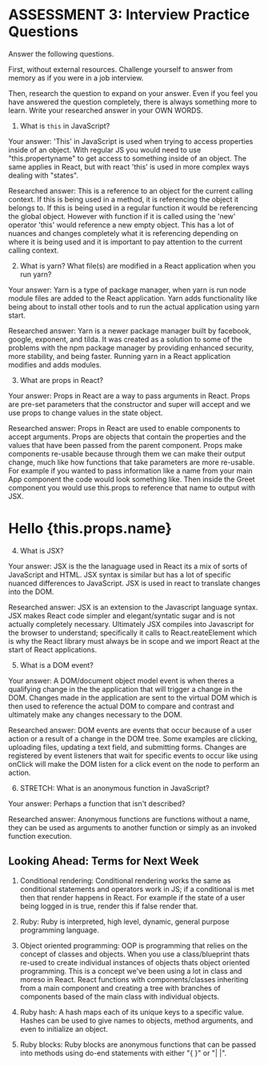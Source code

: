 # ASSESSMENT 3: Interview Practice Questions

Answer the following questions.

First, without external resources. Challenge yourself to answer from memory as if you were in a job interview.

Then, research the question to expand on your answer. Even if you feel you have answered the question completely, there is always something more to learn. Write your researched answer in your OWN WORDS.


1. What is `this` in JavaScript?

  Your answer: 'This' in JavaScript is used when trying to access properties inside of an object. With regular JS you would need to use "this.propertyname" to get access to something inside of an object. The same applies in React, but with react 'this' is used in more complex ways dealing with "states".

  Researched answer: This is a reference to an object for the current calling context. If this is being used in a method, it is referencing the object it belongs to. If this is being used in a regular function it would be referencing the global object. 
  However with function if it is called using the 'new' operator 'this' would reference a new empty object. This has a lot of nuances and changes completely what it is referencing depending on where it is being used and it is important to pay attention to the current calling context.  


2. What is yarn? What file(s) are modified in a React application when you run yarn?

  Your answer: Yarn is a type of package manager, when yarn is run node module files are added to the React application. Yarn adds functionality like being about to install other tools and to run the actual application using yarn start.

  Researched answer: Yarn is a newer package manager built by facebook, google, exponent, and tilda. It was created as a solution to some of the problems with the npm package manager by providing enhanced security, more stability, and being faster. Running yarn in a React application modifies and adds modules. 



3. What are props in React?

  Your answer: Props in React are a way to pass arguments in React. Props are pre-set parameters that the constructor and super will accept and we use props to change values in the state object. 

  Researched answer: Props in React are used to enable components to accept arguments. Props are objects that contain the properties and the values that have been passed from the parent component. Props make components re-usable because through them we can make their output change, much like how functions that take parameters are more re-usable. For example if you wanted to pass information like a name from your main App component the code would look something like.
  <Greet name="Ben Affleck"/>
  Then inside the Greet component you would use this.props to reference that name to output with JSX. 
  <h1>Hello {this.props.name} </h1>



4. What is JSX?

  Your answer: JSX is the the lanaguage used in React its a mix of sorts of JavaScript and HTML. JSX syntax is similar but has a lot of specific nuanced differences to JavaScript. JSX is used in react to translate changes into the DOM. 

  Researched answer: JSX is an extension to the Javascript language syntax. JSX makes React code simpler and elegant/syntatic sugar and is not actually completely necessary. Ultimately JSX compiles into Javascript for the browser to understand; specifically it calls to React.reateElement which is why the React library must always be in scope and we import React at the start of React applications. 



5. What is a DOM event?

  Your answer: A DOM/document object model event is when theres a qualifying change in the the application that will trigger a change in the DOM. Changes made in the application are sent to the virtual DOM which is then used to reference the actual DOM to compare and contrast and ultimately make any changes necessary to the DOM. 

  Researched answer: DOM events are events that occur because of a user action or a result of a change in the DOM tree. Some examples are clicking, uploading files, updating a text field, and submitting forms. Changes are registered by event listeners that wait for specific events to occur like using onClick will make the DOM listen for a click event on the node to perform an action. 



6. STRETCH: What is an anonymous function in JavaScript?

  Your answer: Perhaps a function that isn't described?

  Researched answer: Anonymous functions are functions without a name, they can be used as arguments to another function or simply as an invoked function execution. 


## Looking Ahead: Terms for Next Week

1. Conditional rendering: Conditional rendering works the same as conditional statements and operators work in JS; if a conditional is met then that render happens in React. For example if the state of a user being logged in is true, render this if false render that. 

2. Ruby: Ruby is interpreted, high level, dynamic, general purpose programming language. 

3. Object oriented programming: OOP is programming that relies on the concept of classes and objects. When you use a class/blueprint thats re-used to create individual instances of objects thats object oriented programming. This is a concept we've been using a lot in class and moreso in React. React functions with components/classes inheriting from a main component and creating a tree with branches of components based of the main class with individual objects. 

4. Ruby hash: A hash maps each of its unique keys to a specific value. Hashes can be used to give names to objects, method arguments, and even to initialize an object.  

5. Ruby blocks: Ruby blocks are anonymous functions that can be passed into methods using do-end statements with either "{ }" or "| |".
